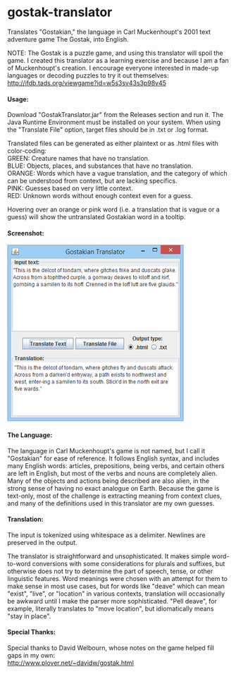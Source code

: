 # gostak-translator
Translates "Gostakian," the language in Carl Muckenhoupt's 2001 text adventure game The Gostak, into English.

NOTE: The Gostak is a puzzle game, and using this translator will spoil the game. I created this translator
as a learning exercise and because I am a fan of Muckenhoupt's creation. I encourage everyone interested in
made-up languages or decoding puzzles to try it out themselves:  
http://ifdb.tads.org/viewgame?id=w5s3sv43s3p98v45

#### Usage:
Download "GostakTranslator.jar" from the Releases section and run it. The Java Runtime Environment must
be installed on your system. When using the "Translate File" option, target files should be in .txt or .log
format.

Translated files can be generated as either plaintext or as .html files with color-coding:  
GREEN: Creature names that have no translation.  
BLUE: Objects, places, and substances that have no translation.  
ORANGE: Words which have a vague translation, and the category of which can be understood from context,
but are lacking specifics.  
PINK: Guesses based on very little context.  
RED: Unknown words without enough context even for a guess.  

Hovering over an orange or pink word (i.e. a translation that is vague or a guess) will show the untranslated
Gostakian word in a tooltip.

#### Screenshot:
![screenshot](img/gostak_translator_screenshot.png?raw=true)

#### The Language:
The language in Carl Muckenhoupt's game is not named, but I call it "Gostakian" for ease of reference. It
follows English syntax, and includes many English words: articles, prepositions, being verbs, and certain
others are left in English, but most of the verbs and nouns are completely alien. Many of the objects and
actions being described are also alien, in the strong sense of having no exact analogue on Earth. Because
the game is text-only, most of the challenge is extracting meaning from context clues, and many of the
definitions used in this translator are my own guesses.

#### Translation:
The input is tokenized using whitespace as a delimiter. Newlines are preserved in the output.

The translator is straightforward and unsophisticated. It makes simple word-to-word conversions with some
considerations for plurals and suffixes, but otherwise does not try to determine the part of speech,
tense, or other linguistic features. Word meanings were chosen with an attempt for them to make sense in
most use cases, but for words like "deave" which can mean "exist", "live", or "location" in various contexts,
translation will occasionally be awkward until I make the parser more sophisticated. "Pell deave", for
example, literally translates to "move location", but idiomatically means "stay in place".

#### Special Thanks:
Special thanks to David Welbourn, whose notes on the game helped fill gaps in my own:  
http://www.plover.net/~davidw/gostak.html

